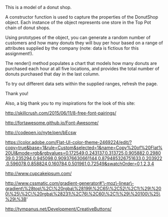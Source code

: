 This is a model of a donut shop.

A constructor function is used to capture the properties of the DonutShop object. Each instance of the object represents one store in the Top Pot chain of donut shops.

Using prototypes of the object, you can generate a random number of customers and how many donuts they will buy per hour based on a range of attributes supplied by the company (note: data is fictious for this assignment!).

The render() method populates a chart that models how many donuts are purchased each hour at all five locations, and provides the total number of donuts purchased that day in the last column.

To try out different data sets within the supplied ranges, refresh the page.

Thank you!

Also, a big thank you to my inspirations for the look of this site:

http://skillcrush.com/2015/06/11/8-free-font-pairings/

http://fortawesome.github.io/Font-Awesome/

http://codepen.io/nyte/pen/bEcsw

https://color.adobe.com/Flat-UI-color-theme-2469224/edit/?copy=true&base=1&rule=Custom&selected=1&name=Copy%20of%20Flat%20UI&mode=rgb&rgbvalues=0.172549,0.243137,0.313725,0.905882,0.298039,0.235294,0.945098,0.909376630661144,0.879485326751633,0.203922,0.596078,0.858824,0.160784,0.501961,0.72549&swatchOrder=0,1,2,3,4

http://www.cupcakeipsum.com/

http://www.cssmatic.com/gradient-generator#'\-moz\-linear\-gradient\%28top\%2C\%20rgba\%28199\%2C65\%2C52\%2C1\%29\%200\%25\%2C\%20rgba\%28231\%2C76\%2C60\%2C1\%29\%20100\%25\%29\%3B'

http://tympanus.net/Development/CreativeButtons/

